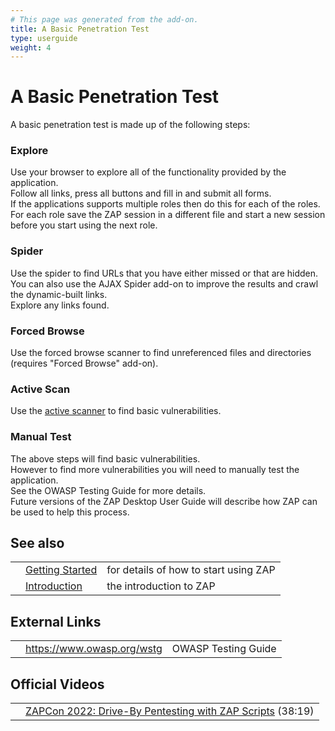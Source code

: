```yaml
---
# This page was generated from the add-on.
title: A Basic Penetration Test
type: userguide
weight: 4
---
```


# A Basic Penetration Test


A basic penetration test is made up of the following steps:

### Explore

Use your browser to explore all of the functionality provided by the application.  
Follow all links, press all buttons and fill in and submit all forms.  
If the applications supports multiple roles then do this for each of the roles.  
For each role save the ZAP session in a different file and start a new session before you start using the next role.

### Spider

Use the spider to find URLs that you have either missed or that are hidden. You can also use the AJAX Spider add-on to improve the results and crawl the dynamic-built links.  
Explore any links found.

### Forced Browse

Use the forced browse scanner to find unreferenced files and directories (requires "Forced Browse" add-on).  

### Active Scan

Use the [active scanner](/docs/desktop/start/features/ascan/) to find basic vulnerabilities.  

### Manual Test

The above steps will find basic vulnerabilities.  
However to find more vulnerabilities you will need to manually test the application.  
See the OWASP Testing Guide for more details.  
Future versions of the ZAP Desktop User Guide will describe how ZAP can be used to help this process.  

## See also

|   |                                         |                                       |
|---|-----------------------------------------|---------------------------------------|
|   | [Getting Started](/docs/desktop/start/) | for details of how to start using ZAP |
|   | [Introduction](/docs/desktop/)          | the introduction to ZAP               |

## External Links

|   |                              |                     |
|---|------------------------------|---------------------|
|   | <https://www.owasp.org/wstg> | OWASP Testing Guide |

## Official Videos

|   |                                                                                                          |
|---|----------------------------------------------------------------------------------------------------------|
|   | [ZAPCon 2022: Drive-By Pentesting with ZAP Scripts](https://www.youtube.com/watch?v=AqZdqAK9S2g) (38:19) |
